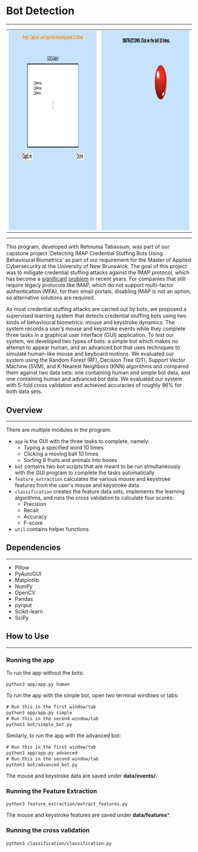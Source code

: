 # Bot Detection

___

<table>
  <tr>
    <td><img src="screenshots/type.png" width=540 height=540></td>
    <td><img src="screenshots/ball.png" width=540 height=540></td>
  </tr>
 </table>

---

This program, developed with Rehnuma Tabassum, was part of our capstone project 'Detecting IMAP
Credential Stuﬃng Bots Using Behavioural Biometrics' as part of our requirement for the Master of Applied 
Cybersecurity at the University of New Brunswick. The goal of this project was to mitigate credential stuffing attacks
against the IMAP protocol, which has become a [significant](https://www.bleepingcomputer.com/news/security/multi-factor-auth-bypassed-in-office-365-and-g-suite-imap-attacks/) 
[problem](https://www.cayosoft.com/massive-attacks-bypass-mfa-on-office-365-and-g-suite-accounts-via-imap-protocol/) in recent years. For companies
that still require legacy protocols like IMAP, which do not support multi-factor authentication (MFA), for their email portals, disabling IMAP is not 
an option, so alternative solutions are required. 

As most credential stuffing attacks are carried out by bots, we proposed a supervised learning system that detects credential stuﬃng 
bots using two kinds of behavioural biometrics: mouse and keystroke dynamics. The system records a user’s mouse and keystroke events while 
they complete three tasks in a graphical user interface (GUI) application. To test our system, we developed two types of bots: 
a simple bot which makes no attempt to appear human, and an advanced bot that uses techniques to simulate human-like mouse and keyboard motions. 
We evaluated our system using the Random Forest (RF), Decision Tree (DT), Support Vector Machine (SVM), and K-Nearest Neighbors (KNN) 
algorithms and compared them against two data sets: one containing human and simple bot data, and one containing human and advanced 
bot data. We evaluated our system with 5-fold cross validation and achieved accuracies of roughly 96% for both data sets.


## Overview 

___

There are multiple modules in the program:
* `app` is the GUI with the three tasks to complete, namely:
  * Typing a specified word 10 times
  * Clicking a moving ball 10 times
  * Sorting 8 fruits and animals into boxes
* `bot` contains two bot scripts that are meant to be run simultaneously with the GUI program to complete the tasks automatically
* `feature_extraction` calculates the various mouse and keystroke features from the user's mouse and keystroke data
* `classification` creates the feature data sets, implements the learning algorithms, and runs the cross validation to calculate four scores:
  * Precision
  * Recall
  * Accuracy
  * F-score
* `util` contains helper functions

## Dependencies 

___

* Pillow 
* PyAutoGUI
* Matplotlib 
* NumPy 
* OpenCV 
* Pandas 
* pynput 
* Scikit-learn
* SciPy 

## How to Use

___

### Running the app
To run the app without the bots:
```shell
python3 app/app.py human 
```
To run the app with the simple bot, open two terminal windows or tabs:
```shell
# Run this in the first window/tab
python3 app/app.py simple
# Run this in the second window/tab
python3 bot/simple_bot.py
```
Similarly, to run the app with the advanced bot:
```shell
# Run this in the first window/tab
python3 app/app.py advanced
# Run this in the second window/tab
python3 bot/advanced_bot.py
```

The mouse and keystroke data are saved under **data/events/**.

### Running the Feature Extraction
```shell
python3 feature_extraction/extract_features.py
```

The mouse and keystroke features are saved under **data/features***.

### Running the cross validation
```shell
python3 classification/classification.py
```